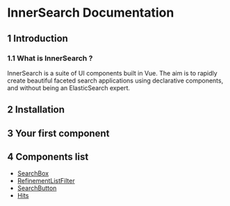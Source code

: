 # InnerSearch Documentation

## 1 Introduction
### 1.1 What is InnerSearch ?
InnerSearch is a suite of UI components built in Vue. The aim is to rapidly create beautiful faceted search applications using declarative components, and without being an ElasticSearch expert.



## 2 Installation

## 3 Your first component

## 4 Components list
- [SearchBox](components/searchbox.md)
- [RefinementListFilter](components/refinementListFilter.md)
- [SearchButton](components/searchButton.md)
- [Hits](components/hits.md)







